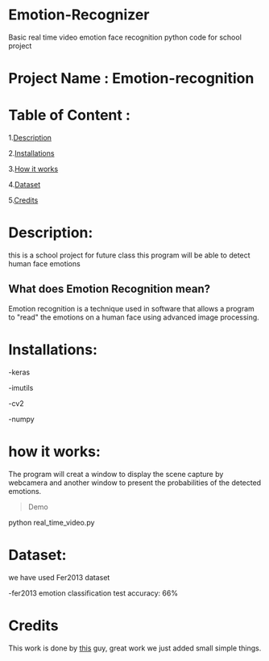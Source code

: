 # Emotion-Recognizer
Basic real time video emotion face recognition python code for school project

# Project Name : Emotion-recognition
# Table of Content :
1.[Description](#p1)

2.[Installations](#p2)

3.[How it works](#p3)

4.[Dataset](#p4)

5.[Credits](#p5)





# Description:

this is a school project for future class this program will be able to detect human face emotions

## What does Emotion Recognition mean?

Emotion recognition is a technique used in software that allows a program to "read" the emotions on a human face using advanced image processing. 


# Installations:

-keras

-imutils

-cv2

-numpy


# how it works:

The program will creat a window to display the scene capture by webcamera and another window to present the probabilities of the detected emotions.

> Demo

python real_time_video.py


# Dataset:

we have used Fer2013 dataset

-fer2013 emotion classification test accuracy: 66%


# Credits
This work is done by [this](https://github.com/omar178/Emotion-recognition.git) guy, great work we just added small simple things.



